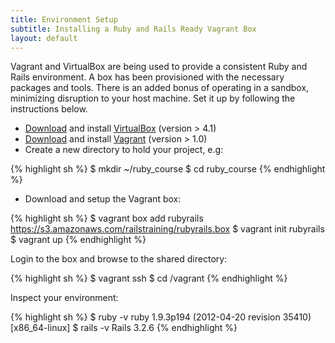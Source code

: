 ```yaml
---
title: Environment Setup
subtitle: Installing a Ruby and Rails Ready Vagrant Box
layout: default
---
```


Vagrant and VirtualBox are being used to provide a consistent Ruby and Rails environment. A box has been provisioned with the necessary packages and tools. There is an added bonus of operating in a sandbox, minimizing disruption to your host machine. Set it up by following the instructions below.

* [Download][vbd] and install [VirtualBox][vb] (version > 4.1)
* [Download][vd] and install [Vagrant][v] (version > 1.0)
* Create a new directory to hold your project, e.g:

{% highlight sh %}
$ mkdir ~/ruby_course
$ cd ruby_course
{% endhighlight %}

* Download and setup the Vagrant box:

{% highlight sh %}
$ vagrant box add rubyrails https://s3.amazonaws.com/railstraining/rubyrails.box
$ vagrant init rubyrails
$ vagrant up
{% endhighlight %}

Login to the box and browse to the shared directory:

{% highlight sh %}
$ vagrant ssh
$ cd /vagrant
{% endhighlight %}

Inspect your environment:

{% highlight sh %}
$ ruby -v
ruby 1.9.3p194 (2012-04-20 revision 35410) [x86_64-linux]
$ rails -v
Rails 3.2.6
{% endhighlight %}


[vbd]: https://www.virtualbox.org/wiki/Downloads "Oracle VirtualBox Download Page"
[vb]: https://www.virtualbox.org/ "Oracle VirtualBox"
[v]: http://vagrantup.com/ "Vagrant"
[vd]: http://downloads.vagrantup.com/tags/v1.0.3 "Vagrant Download Page"

